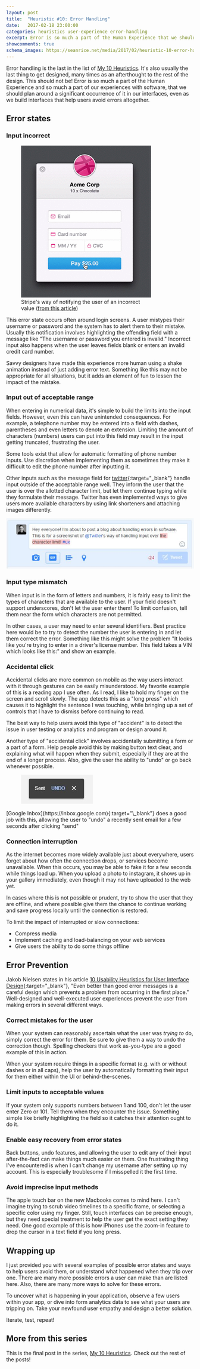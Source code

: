 ```yaml
---
layout: post
title:  "Heuristic #10: Error Handling"
date:   2017-02-18 23:00:00
categories: heuristics user-experience error-handling
excerpt: Error is so much a part of the Human Experience that we should plan a significant occurrence of it in our interfaces.
showcomments: true
schema_images: https://seanrice.net/media/2017/02/heuristic-10-error-handling-title.png
---
```


Error handling is the last in the list of [My 10 Heuristics](/heuristics/user-experience/2016/10/07/heuristics-overview.html). It's also usually the last thing to get designed, many times as an afterthought to the rest of the design. This should not be! Error is so much a part of the Human Experience and so much a part of our experiences with software, that we should plan around a significant occurrence of it in our interfaces, even as we build interfaces that help users avoid errors altogether.

## Error states

### Input incorrect

<figure class="img-right" style="width:349px"><img  src="/media/2017/02/input-error.gif" alt="Screenshot of poor alignment">
<figcaption>Stripe's way of notifying the user of an incorrect value (<a href="https://medium.com/bridge-collection/improve-the-payment-experience-with-animations-3d1b0a9b810e#.qw5hdz65b" target="\_blank">from this article</a>)</figcaption>
</figure>

This error state occurs often around login screens. A user mistypes their username or password and the system has to alert them to their mistake. Usually this notification involves highlighting the offending field with a message like &quot;The username or password you entered is invalid.&quot; Incorrect input also happens when the user leaves fields blank or enters an invalid credit card number.

Savvy designers have made this experience more human using a shake animation instead of just adding error text. Something like this may not be appropriate for all situations, but it adds an element of fun to lessen the impact of the mistake.

### Input out of acceptable range

When entering in numerical data, it's simple to build the limits into the input fields. However, even this can have unintended consequences. For example, a telephone number may be entered into a field with dashes, parentheses and even letters to denote an extension. Limiting the amount of characters (numbers) users can put into this field may result in the input getting truncated, frustrating the user.

Some tools exist that allow for automatic formatting of phone number inputs. Use discretion when implementing them as sometimes they make it difficult to edit the phone number after inputting it.

Other inputs such as the message field for [twitter](https://www.twitter.com){:target="\_blank"} handle input outside of the acceptable range well. They inform the user that the user is over the allotted character limit, but let them continue typing while they formulate their message. Twitter has even implemented ways to give users more available characters by using link shorteners and attaching images differently.

![Twitter message over the 140 character limit](/media/2017/02/twitter-over.jpg)

### Input type mismatch

When input is in the form of letters and numbers, it is fairly easy to limit the types of characters that are available to the user. If your field doesn't support underscores, don't let the user enter them! To limit confusion, tell them near the form which characters are not permitted.

In other cases, a user may need to enter several identifiers. Best practice here would be to try to detect the number the user is entering in and let them correct the error. Something like this might solve the problem "It looks like you're trying to enter in a driver's license number. This field takes a VIN which looks like this:" and show an example.

### Accidental click

Accidental clicks are more common on mobile as the way users interact with it through gestures can be easily misunderstood. My favorite example of this is a reading app I use often. As I read, I like to hold my finger on the screen and scroll slowly. The app detects this as a "long press" which causes it to highlight the sentence I was touching, while bringing up a set of controls that I have to dismiss before continuing to read.

The best way to help users avoid this type of "accident" is to detect the issue in user testing or analytics and program or design around it.

Another type of "accidental click" involves accidentally submitting a form or a part of a form. Help people avoid this by making button text clear, and explaining what will happen when they submit, especially if they are at the end of a longer process. Also, give the user the ability to "undo" or go back whenever possible.

<figure class="img-right"><img src="/media/2017/02/sent-undo.jpg" alt="Google Inbox Undo">
</figure> [Google Inbox](https://inbox.google.com){:target="\_blank"} does a good job with this, allowing the user to &quot;undo&quot; a recently sent email for a few seconds after clicking &quot;send&quot;


### Connection interruption

As the internet becomes more widely available just about everywhere, users forget about how often the connection drops, or services become unavailable. When this occurs, you may be able to fake it for a few seconds while things load up. When you upload a photo to instagram, it shows up in your gallery immediately, even though it may not have uploaded to the web yet.

In cases where this is not possible or prudent, try to show the user that they are offline, and where possible give them the chance to continue working and save progress locally until the connection is restored.

To limit the impact of interrupted or slow connections:

- Compress media
- Implement caching and load-balancing on your web services
- Give users the ability to do some things offline

## Error Prevention

Jakob Nielsen states in his article [10 Usability Heuristics for User Interface Design](https://www.nngroup.com/articles/ten-usability-heuristics/){:target="\_blank"}, &quot;Even better than good error messages is a careful design which prevents a problem from occurring in the first place.&quot; Well-designed and well-executed user experiences prevent the user from making errors in several different ways.

### Correct mistakes for the user

When your system can reasonably ascertain what the user was *trying to* do, simply correct the error for them. Be sure to give them a way to undo the correction though. Spelling checkers that work as-you-type are a good example of this in action.

When your system require things in a specific format (e.g. with or without dashes or in all caps), help the user by automatically formatting their input for them either within the UI or behind-the-scenes.

### Limit inputs to acceptable values

If your system only supports numbers between 1 and 100, don't let the user enter Zero or 101. Tell them when they encounter the issue. Something simple like briefly highlighting the field so it catches their attention ought to do it.

### Enable easy recovery from error states

Back buttons, undo features, and allowing the user to edit any of their input after-the-fact can make things much easier on them. One frustrating thing I've encountered is when I can't change my username after setting up my account. This is especially troublesome if I misspelled it the first time.

### Avoid imprecise input methods

The apple touch bar on the new Macbooks comes to mind here. I can't imagine trying to scrub video timelines to a specific frame, or selecting a specific color using my finger. Still, touch interfaces can be precise enough, but they need special treatment to help the user get the exact setting they need. One good example of this is how iPhones use the zoom-in feature to drop the cursor in a text field if you long press.

## Wrapping up

I just provided you with several examples of possible error states and ways to help users avoid them, or understand what happened when they trip over one. There are many more possible errors a user can make than are listed here. Also, there are many more ways to solve for these errors.

To uncover what is happening in your application, observe a few users within your app, or dive into form analytics data to see what your users are tripping on. Take your newfound user empathy and design a better solution.

Iterate, test, repeat!

## More from this series

This is the final post in the series, [My 10 Heuristics](/heuristics/user-experience/2016/10/07/heuristics-overview.html). Check out the rest of the posts!
